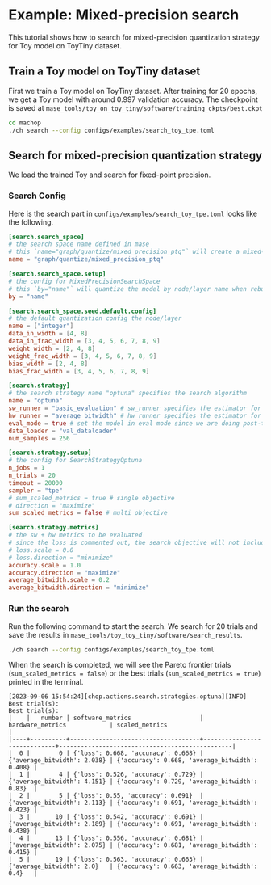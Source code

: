 # Example: Mixed-precision search

This tutorial shows how to search for mixed-precision quantization strategy for Toy model on ToyTiny dataset.

## Train a Toy model on ToyTiny dataset

First we train a Toy model on ToyTiny dataset. After training for 20 epochs, we get a Toy model with around 0.997 validation accuracy. The checkpoint is saved at `mase_tools/toy_on_toy_tiny/software/training_ckpts/best.ckpt`


```bash
cd machop
./ch search --config configs/examples/search_toy_tpe.toml
```

## Search for mixed-precision quantization strategy

We load the trained Toy and search for fixed-point precision.

### Search Config

Here is the search part in `configs/examples/search_toy_tpe.toml` looks like the following.

```toml
[search.search_space]
# the search space name defined in mase
# this `name="graph/quantize/mixed_precision_ptq"` will create a mixed-precision post-training-quantization search space
name = "graph/quantize/mixed_precision_ptq"

[search.search_space.setup]
# the config for MixedPrecisionSearchSpace
# this `by="name"` will quantize the model by node/layer name when rebuilding the model
by = "name"

[search.search_space.seed.default.config]
# the default quantization config the node/layer
name = ["integer"]
data_in_width = [4, 8]
data_in_frac_width = [3, 4, 5, 6, 7, 8, 9]
weight_width = [2, 4, 8]
weight_frac_width = [3, 4, 5, 6, 7, 8, 9]
bias_width = [2, 4, 8]
bias_frac_width = [3, 4, 5, 6, 7, 8, 9]

[search.strategy]
# the search strategy name "optuna" specifies the search algorithm
name = "optuna"
sw_runner = "basic_evaluation" # sw_runner specifies the estimator for sw metrics
hw_runner = "average_bitwidth" # hw_runner specifies the estimator for hw metrics
eval_mode = true # set the model in eval mode since we are doing post-training quantization
data_loader = "val_dataloader"
num_samples = 256

[search.strategy.setup]
# the config for SearchStrategyOptuna
n_jobs = 1
n_trials = 20
timeout = 20000
sampler = "tpe"
# sum_scaled_metrics = true # single objective
# direction = "maximize"
sum_scaled_metrics = false # multi objective

[search.strategy.metrics]
# the sw + hw metrics to be evaluated
# since the loss is commented out, the search objective will not include this term
# loss.scale = 0.0
# loss.direction = "minimize"
accuracy.scale = 1.0
accuracy.direction = "maximize"
average_bitwidth.scale = 0.2
average_bitwidth.direction = "minimize"
```

### Run the search

Run the following command to start the search. We search for 20 trials and save the results in `mase_tools/toy_toy_tiny/software/search_results`.

```bash
./ch search --config configs/examples/search_toy_tpe.toml
```

When the search is completed, we will see the Pareto frontier trials (`sum_scaled_metrics = false`) or the best trials (`sum_scaled_metrics = true`) printed in the terminal.

```text
[2023-09-06 15:54:24][chop.actions.search.strategies.optuna][INFO] Best trial(s):
Best trial(s):
|    |   number | software_metrics                   | hardware_metrics            | scaled_metrics                                 |
|----+----------+------------------------------------+-----------------------------+------------------------------------------------|
|  0 |        0 | {'loss': 0.668, 'accuracy': 0.668} | {'average_bitwidth': 2.038} | {'accuracy': 0.668, 'average_bitwidth': 0.408} |
|  1 |        4 | {'loss': 0.526, 'accuracy': 0.729} | {'average_bitwidth': 4.151} | {'accuracy': 0.729, 'average_bitwidth': 0.83}  |
|  2 |        5 | {'loss': 0.55, 'accuracy': 0.691}  | {'average_bitwidth': 2.113} | {'accuracy': 0.691, 'average_bitwidth': 0.423} |
|  3 |       10 | {'loss': 0.542, 'accuracy': 0.691} | {'average_bitwidth': 2.189} | {'accuracy': 0.691, 'average_bitwidth': 0.438} |
|  4 |       13 | {'loss': 0.556, 'accuracy': 0.681} | {'average_bitwidth': 2.075} | {'accuracy': 0.681, 'average_bitwidth': 0.415} |
|  5 |       19 | {'loss': 0.563, 'accuracy': 0.663} | {'average_bitwidth': 2.0}   | {'accuracy': 0.663, 'average_bitwidth': 0.4}   |
```